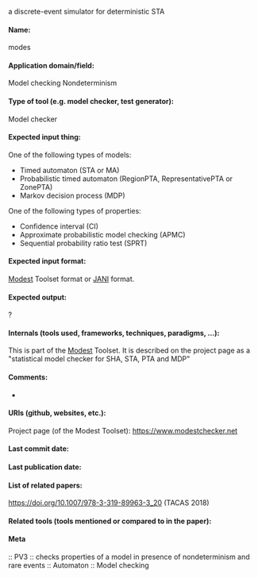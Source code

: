 a discrete-event simulator for deterministic STA

#### Name:
modes

#### Application domain/field:
Model checking
Nondeterminism

#### Type of tool (e.g. model checker, test generator):
Model checker

#### Expected input thing:
One of the following types of models:
- Timed automaton (STA or MA)
- Probabilistic timed automaton (RegionPTA, RepresentativePTA or ZonePTA)
- Markov decision process (MDP)

One of the following types of properties:
- Confidence interval (CI)
- Approximate probabilistic model checking (APMC)
- Sequential probability ratio test (SPRT)

#### Expected input format:
[Modest](../Frameworks/Modest.md) Toolset format or [JANI](../../Formats/JANI.md) format.

#### Expected output:
?

#### Internals (tools used, frameworks, techniques, paradigms, ...):
This is part of the [Modest](../Frameworks/Modest.md) Toolset. It is described on the project page as a "statistical model checker for SHA, STA, PTA and MDP"

#### Comments:
-

#### URIs (github, websites, etc.):
Project page (of the Modest Toolset): https://www.modestchecker.net

#### Last commit date:

#### Last publication date:

#### List of related papers:
https://doi.org/10.1007/978-3-319-89963-3_20 (TACAS 2018)

#### Related tools (tools mentioned or compared to in the paper):

#### Meta
:: PV3 :: checks properties of a model in presence of nondeterminism and rare events
:: Automaton
:: Model checking
